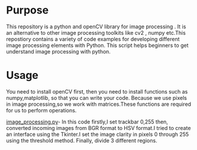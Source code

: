 # Purpose


This repository is a python and openCV library for image processing . It is an alternative to other image processing toolkits like cv2 , numpy etc.This repostiory contains a variety of code examples for developing different image processing elements with Python.
This script helps beginners to get understand image processing with python.



# Usage



You need to install openCV first, then you need to install functions such as numpy,matplotlib, so that you can write your code. Because we use pixels in image processing,so we work with matrices.These functions are required for us to perform operations.

[image_processing.py](https://github.com/OguzhanGok51/gluglu/blob/main/Image_processing/image_processing.py)-
In this code firstly,I set trackbar 0,255 then, converted incoming images from BGR format to HSV format.I tried to create an interface using the Tkinter.I set the image clarity in pixels 0 through 255 using the threshold method. Finally,  divide 3 different regions.
